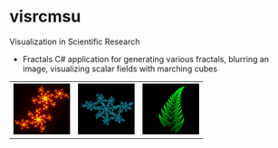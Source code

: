 # visrcmsu
Visualization in Scientific Research

* Fractals
C# application for generating various fractals, blurring an image, visualizing scalar fields with marching cubes
<table style="width:100%">
<tr>
<th><img src="https://github.com/zoogzog/visrcmsu/blob/master/fractals/output/fractal001.png" width="100" height="90"></th>
<th><img src="https://github.com/zoogzog/visrcmsu/blob/master/fractals/output/fractal002.png" width="100" height="90"></th>
<th><img src="https://github.com/zoogzog/visrcmsu/blob/master/fractals/output/fractal003.png" width="100" height="90"></th>
</tr>
</table>